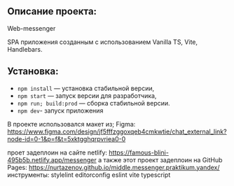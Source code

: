 ## Описание проекта:
Web-messenger

SPA приложения созданным с использованием Vanilla TS, Vite, Handlebars.

## Установка:

- `npm install` — установка стабильной версии,
- `npm start` — запуск версии для разработчика,
- `npm run; build:prod` — сборка стабильной версии.
- `npm dev`- запуск приложения

В проекте использовался макет из; Figma: https://www.figma.com/design/jf5fffzggoxqeb4cmkwtie/chat_external_link?node-id=0-1&p=f&t=5xktgghqrpvriea0-0

проет задеплоин на сайте netlify: https://famous-blini-495b5b.netlify.app/messenger
а также этот проект задеплоин на GitHub Pages: https://nurtazenov.github.io/middle.messenger.praktikum.yandex/
инструменты:
stylelint
editorconfig
eslint
vite
typescript





